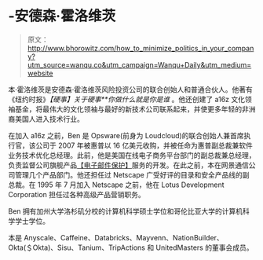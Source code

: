 # -安德森·霍洛维茨

> 原文：<http://www.bhorowitz.com/how_to_minimize_politics_in_your_company?utm_source=wanqu.co&utm_campaign=Wanqu+Daily&utm_medium=website>

本·霍洛维茨是安德森·霍洛维茨风险投资公司的联合创始人和普通合伙人。他著有《纽约时报》*【硬事】关于硬事**你做什么就是你是谁* 。他还创建了 a16z 文化领袖基金，将最伟大的文化领袖与最好的新技术公司联系起来，并使更多年轻的非洲裔美国人进入技术行业。

在加入 a16z 之前，Ben 是 Opsware(前身为 Loudcloud)的联合创始人兼首席执行官，该公司于 2007 年被惠普以 16 亿美元收购，并被任命为惠普副总裁兼软件业务技术优化总经理。此前，他是美国在线电子商务平台部门的副总裁兼总经理，负责监督公司旗舰产品[【电子邮件保护】](/cdn-cgi/l/email-protection)服务的开发。在此之前，本在网景通信公司管理几个产品部门。他还担任过 Netscape 广受好评的目录和安全产品线的副总裁。在 1995 年 7 月加入 Netscape 之前，他在 Lotus Development Corporation 担任过各种高级产品营销职务。

Ben 拥有加州大学洛杉矶分校的计算机科学硕士学位和哥伦比亚大学的计算机科学学士学位。

本是 Anyscale、Caffeine、Databricks、Mayvenn、NationBuilder、Okta(＄Okta)、Sisu、Tanium、TripActions 和 UnitedMasters 的董事会成员。
